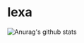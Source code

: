 # lexa

![Anurag's github stats](https://github-readme-stats.vercel.app/api?username=chenhuizhang&show_icons=true&theme=radical)
